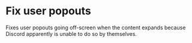 # Fix user popouts
Fixes user popouts going off-screen when the content expands because Discord apparently is unable to do so by themselves.
